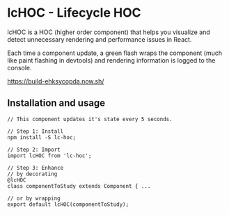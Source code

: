 # lcHOC - Lifecycle HOC
lcHOC is a HOC (higher order component) that helps you visualize and detect unnecessary rendering and performance issues in React.

Each time a component update, a green flash wraps the component (much like paint flashing in devtools) and rendering information is logged to the console.

https://build-ehksycopda.now.sh/

## Installation and usage
```es6
// This component updates it's state every 5 seconds.

// Step 1: Install
npm install -S lc-hoc;

// Step 2: Import
import lcHOC from 'lc-hoc';

// Step 3: Enhance
// by decorating
@lcHOC
class componentToStudy extends Component { ...

// or by wrapping
export default lcHOC(componentToStudy);
```
